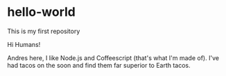 # hello-world
This is my first repository

Hi Humans!

Andres here, I like Node.js and Coffeescript (that's what I'm made of).
I've had tacos on the soon and find them far superior to Earth tacos.
